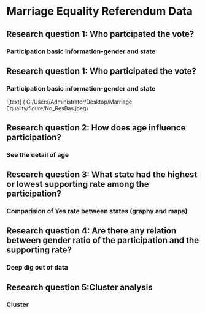 # Marriage Equality Referendum Data



## Research question 1: Who partcipated the vote?
### Participation basic information-gender and state

## Research question 1: Who participated the vote?
### Participation basic information-gender and state
![text] ( C:/Users/Administrator/Desktop/Marriage Equality/figure/No_ResBas.jpeg)



## Research question 2: How does age influence participation?
### See the detail of age


## Research question 3: What state had the highest or lowest supporting rate among the participation?
### Comparision of Yes rate between states (graphy and maps)




## Research question 4: Are there any relation between gender ratio of the participation and the supporting rate?

### Deep dig out of data




## Research question 5:Cluster analysis
### Cluster 

